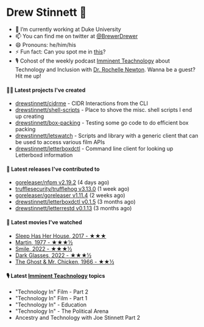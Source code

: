 
# Drew Stinnett 👋

- 🔭 I’m currently working at Duke University
- 📫 You can find me on twitter at [@BrewerDrewer](https://twitter.com/BrewerDrewer)
- 😄 Pronouns: he/him/his
- ⚡ Fun fact: Can you spot me in [this](https://www.youtube.com/watch?v=oL9WnB0qHBA)?
- 🎙 Cohost of the weekly podcast [Imminent Teachnology](https://podcast.imminentteachnology.com/) about Technology and Inclusion with [Dr. Rochelle Newton](https://www.linkedin.com/in/drrochellenewton/). Wanna be a guest? Hit me up!

#### 👨‍💻 Latest projects I've created
- [drewstinnett/cidrme](https://github.com/drewstinnett/cidrme) - CIDR Interactions from the CLI
- [drewstinnett/shell-scripts](https://github.com/drewstinnett/shell-scripts) - Place to shove the misc. shell scripts I end up creating
- [drewstinnett/box-packing](https://github.com/drewstinnett/box-packing) - Testing some go code to do efficient box packing
- [drewstinnett/letswatch](https://github.com/drewstinnett/letswatch) - Scripts and library with a generic client that can be used to access various film APIs
- [drewstinnett/letterboxdctl](https://github.com/drewstinnett/letterboxdctl) - Command line client for looking up Letterboxd information

#### 🚀 Latest releases I've contributed to
- [goreleaser/nfpm v2.19.2](https://github.com/goreleaser/nfpm/releases/tag/v2.19.2) (4 days ago)
- [trufflesecurity/trufflehog v3.13.0](https://github.com/trufflesecurity/trufflehog/releases/tag/v3.13.0) (1 week ago)
- [goreleaser/goreleaser v1.11.4](https://github.com/goreleaser/goreleaser/releases/tag/v1.11.4) (2 weeks ago)
- [drewstinnett/letterboxdctl v0.1.5](https://github.com/drewstinnett/letterboxdctl/releases/tag/v0.1.5) (3 months ago)
- [drewstinnett/letterrestd v0.1.13](https://github.com/drewstinnett/letterrestd/releases/tag/v0.1.13) (3 months ago)

#### 🍿 Latest movies I've watched
- [Sleep Has Her House, 2017 - ★★★](https://letterboxd.com/mondodrew/film/sleep-has-her-house/)
- [Martin, 1977 - ★★★½](https://letterboxd.com/mondodrew/film/martin/)
- [Smile, 2022 - ★★★½](https://letterboxd.com/mondodrew/film/smile-2022/)
- [Dark Glasses, 2022 - ★★★½](https://letterboxd.com/mondodrew/film/dark-glasses/)
- [The Ghost &amp; Mr. Chicken, 1966 - ★★½](https://letterboxd.com/mondodrew/film/the-ghost-mr-chicken/)

#### 🎙 Latest [Imminent Teachnology](https://podcast.imminentteachnology.com/) topics
- &#34;Technology In&#34; Film - Part 2
- &#34;Technology In&#34; Film - Part 1
- &#34;Technology In&#34; - Education
- &#34;Technology In&#34; - The Political Arena
- Ancestry and Technology with Joe Stinnett Part 2

